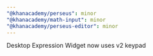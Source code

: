 ```yaml
---
"@khanacademy/perseus": minor
"@khanacademy/math-input": minor
"@khanacademy/perseus-editor": minor
---
```


Desktop Expression Widget now uses v2 keypad

